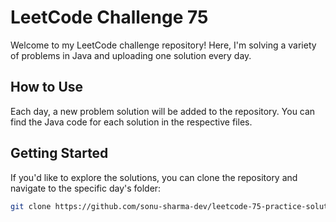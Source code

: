 # LeetCode Challenge 75

Welcome to my LeetCode challenge repository! Here, I'm solving a variety of problems in Java  and uploading one solution every day.


## How to Use

Each day, a new problem solution will be added to the repository. You can find the Java code for each solution in the respective files.

## Getting Started

If you'd like to explore the solutions, you can clone the repository and navigate to the specific day's folder:

```bash
git clone https://github.com/sonu-sharma-dev/leetcode-75-practice-solutions.git
